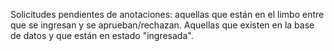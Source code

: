Solicitudes pendientes de anotaciones: aquellas que están en el limbo entre que se ingresan y se aprueban/rechazan. Aquellas que existen en la base de datos y que están en estado "ingresada".